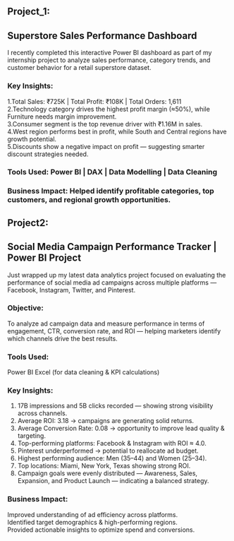 ## Project_1: 
## Superstore Sales Performance Dashboard
I recently completed this interactive Power BI dashboard as part of my internship project to analyze sales performance, category trends, and customer behavior for a retail superstore dataset.

### Key Insights:
1.Total Sales: ₹725K | Total Profit: ₹108K | Total Orders: 1,611    
2.Technology category drives the highest profit margin (≈50%), while Furniture needs margin improvement.    
3.Consumer segment is the top revenue driver with ₹1.16M in sales.    
4.West region performs best in profit, while South and Central regions have growth potential.     
5.Discounts show a negative impact on profit — suggesting smarter discount strategies needed.     

### Tools Used: Power BI | DAX | Data Modelling | Data Cleaning
### Business Impact: Helped identify profitable categories, top customers, and regional growth opportunities.



## Project2:
## Social Media Campaign Performance Tracker | Power BI Project

Just wrapped up my latest data analytics project focused on evaluating the performance of social media ad campaigns across multiple platforms — Facebook, Instagram, Twitter, and Pinterest.

### Objective:
To analyze ad campaign data and measure performance in terms of engagement, CTR, conversion rate, and ROI — helping marketers identify which channels drive the best results.

### Tools Used:
Power BI
Excel (for data cleaning & KPI calculations)

### Key Insights:  
1. 17B impressions and 5B clicks recorded — showing strong visibility across channels.   
2. Average ROI: 3.18 → campaigns are generating solid returns.    
3. Average Conversion Rate: 0.08 → opportunity to improve lead quality & targeting.   
4. Top-performing platforms: Facebook & Instagram with ROI ≈ 4.0.   
5. Pinterest underperformed → potential to reallocate ad budget.   
6. Highest performing audience: Men (35–44) and Women (25–34).   
7. Top locations: Miami, New York, Texas showing strong ROI.   
8. Campaign goals were evenly distributed — Awareness, Sales, Expansion, and Product Launch — indicating a balanced strategy.  

### Business Impact:  
Improved understanding of ad efficiency across platforms.   
Identified target demographics & high-performing regions.  
Provided actionable insights to optimize spend and conversions.                   




